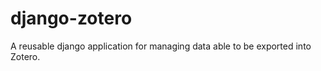 django-zotero
=============

A reusable django application for managing data able to be exported into Zotero.

